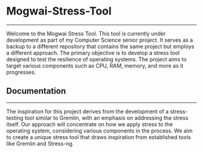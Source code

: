 # Mogwai-Stress-Tool
------
Welcome to the Mogwai Stress Tool. This tool is currently under development as part of my Computer Science senior project. It serves as a backup to a different repository that contains the same project but employs a different approach. The primary objective is to develop a stress tool designed to test the resilience of operating systems. The project aims to target various components such as CPU, RAM, memory, and more as it progresses.

## Documentation
-------
The inspiration for this project derives from the development of a stress-testing tool similar to Gremlin, with an emphasis on addressing the stress itself. Our approach will concentrate on how we apply stress to the operating system, considering various components in the process. We aim to create a unique stress tool that draws inspiration from established tools like Gremlin and Stress-ng.

